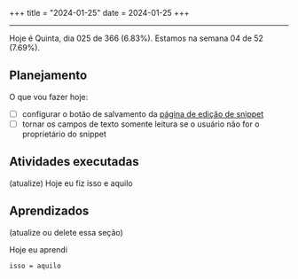 +++
title = "2024-01-25"
date = 2024-01-25
+++

---

Hoje é Quinta, dia 025 de 366 (6.83%). Estamos na semana 04 de 52 (7.69%).

## Planejamento

O que vou fazer hoje:

- [ ] configurar o botão de salvamento da [página de edição de snippet](https://github.com/OmnicodeSolutions/luisa_drf_flutter_client/blob/main/lib/edit_snippet.dart)
- [ ] tornar os campos de texto somente leitura se o usuário não for o proprietário do snippet

## Atividades executadas

(atualize) Hoje eu fiz isso e aquilo

## Aprendizados

(atualize ou delete essa seção)

Hoje eu aprendi
```
isso = aquilo
```
